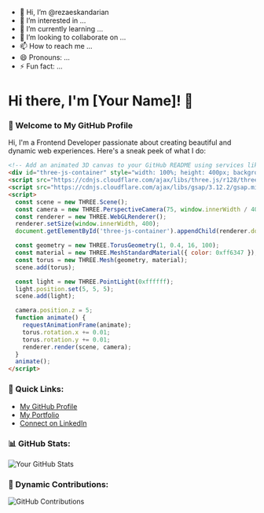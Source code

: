 - 👋 Hi, I’m @rezaeskandarian
- 👀 I’m interested in ...
- 🌱 I’m currently learning ...
- 💞️ I’m looking to collaborate on ...
- 📫 How to reach me ...
- 😄 Pronouns: ...
- ⚡ Fun fact: ...

<!---
rezaeskandarian/rezaeskandarian is a ✨ special ✨ repository because its `README.md` (this file) appears on your GitHub profile.
You can click the Preview link to take a look at your changes.
--->


# Hi there, I'm [Your Name]! 👋

### 🌟 Welcome to My GitHub Profile

Hi, I'm a Frontend Developer passionate about creating beautiful and dynamic web experiences. Here's a sneak peek of what I do:

```html
<!-- Add an animated 3D canvas to your GitHub README using services like CodePen or external embeds -->
<div id="three-js-container" style="width: 100%; height: 400px; background: #111;"></div>
<script src="https://cdnjs.cloudflare.com/ajax/libs/three.js/r128/three.min.js"></script>
<script src="https://cdnjs.cloudflare.com/ajax/libs/gsap/3.12.2/gsap.min.js"></script>
<script>
  const scene = new THREE.Scene();
  const camera = new THREE.PerspectiveCamera(75, window.innerWidth / 400, 0.1, 1000);
  const renderer = new THREE.WebGLRenderer();
  renderer.setSize(window.innerWidth, 400);
  document.getElementById('three-js-container').appendChild(renderer.domElement);

  const geometry = new THREE.TorusGeometry(1, 0.4, 16, 100);
  const material = new THREE.MeshStandardMaterial({ color: 0xff6347 });
  const torus = new THREE.Mesh(geometry, material);
  scene.add(torus);

  const light = new THREE.PointLight(0xffffff);
  light.position.set(5, 5, 5);
  scene.add(light);

  camera.position.z = 5;
  function animate() {
    requestAnimationFrame(animate);
    torus.rotation.x += 0.01;
    torus.rotation.y += 0.01;
    renderer.render(scene, camera);
  }
  animate();
</script>
```

### 🔗 Quick Links:
- [My GitHub Profile](https://github.com/your-profile)
- [My Portfolio](https://your-portfolio-link.com)
- [Connect on LinkedIn](https://linkedin.com/in/your-profile)

### 📊 GitHub Stats:
![Your GitHub Stats](https://github-readme-stats.vercel.app/api?username=your-username&show_icons=true&theme=radical)

### 🎨 Dynamic Contributions:
![GitHub Contributions](https://github-readme-streak-stats.herokuapp.com/?user=your-username&theme=radical)
